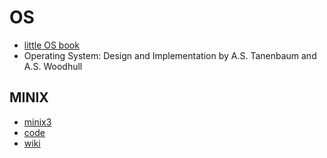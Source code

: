 # OS

- [little OS book](https://littleosbook.github.io/)
- Operating System: Design and Implementation by A.S. Tanenbaum and A.S. Woodhull

## MINIX

- [minix3](https://www.minix3.org)
- [code](https://github.com/Stichting-MINIX-Research-Foundation/minix)
- [wiki](https://en.wikipedia.org/wiki/Minix)
